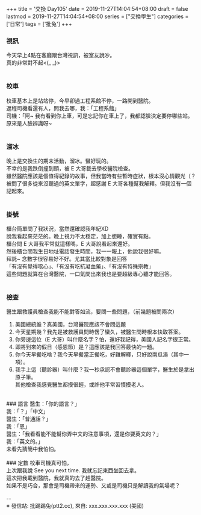 +++
title = '交換 Day105'
date = 2019-11-27T14:04:54+08:00
draft = false
lastmod = 2019-11-27T14:04:54+08:00
series = ["交換學生"]
categories = ['日常']
tags = ['批兔']
+++
### 視訊 
今天早上4點在客廳跟台灣視訊，被室友說吵。<br>
真的非常對不起<(_ _)><br>
<br>
### 校車 
校車基本上是站站停，今早卻過工程系館不停，一路開到醫院。<br>
返程司機看還有人，問我去哪，我：「工程系館」<br>
司機：「阿~ 我有看到你上車，可是忘記你在車上了，我都認臉決定要停哪些站。<br>
原來是人臉辨識呀~<br>
<br>
### 溜冰 
晚上是交換生的期末活動，溜冰。蠻好玩的。<br>
不幸的是我跌倒撞到頭，被 E 大哥載去學校醫院檢查。<br>
雖然醫院應該是個值得紀錄的故事，但我當時有些暫時症狀，根本沒心情觀光（？<br>
被問了很多從來沒聽過的英文單字，超感謝 E 大哥各種幫我解釋。但我沒有一個記起來。<br>
<br>
### 掛號 
櫃台簡單問了我狀況，當然還確認我年紀XD<br>
說我看起來茫茫的。晚上視力不太穩定，加上想睡，確實有點。<br>
櫃台問 E 大哥我平常就這樣嗎，E 大哥說看起來還好。<br>
然後櫃台問我生日地址電話發生時間，我一一報上，他說我很好嘛。<br>
拜託~ 念數字很容易好不好。尤其當比較對象是回答<br>
「有沒有覺得噁心」、「有沒有吃抗凝血藥」、「有沒有特殊宗教」<br>
這些問題就算在台灣醫院，一口氣問出來我也是要超級專心聽才能回答。<br>
<br>
### 檢查 
醫生跟救護員檢查我能不能對答如流，要問一些問題，（前幾題被問兩次）<br>
1. 美國總統誰？真美國，台灣醫院應該不會問這題<br>
2. 今天星期幾？我先是被救護員問時愣了蠻久，被醫生問時根本快取答案。<br>
3. 你旁邊這位（E 大哥）叫什麼名字？怕，還好我記得，美國人記名字很正常。<br>
4. 即將到來的假日（感恩節）是？這應該是我回答最快的一題。<br>
5. 你今天早餐吃啥？我今天早餐當正餐吃，好難解釋，只好說南瓜湯（其中一項）。<br>
6. 我手上這（聽診器）叫什麼？我一秒承認不會聽診器這個單字，醫生於是拿出原子筆。<br>
其他檢查我感覺醫生都摸很輕，或許他平常習慣摸老人。<br>
<br>
### 語言 
醫生：「你的語言？」<br>
我：「？」「中文」<br>
醫生：「普通話？」<br>
我：「恩」<br>
醫生：「我看看能不能幫你弄中文的注意事項，還是你要英文的？」<br>
我：「英文的。」<br>
未看先猜簡中我怕怕。<br>
<br>
### 定數 
校車司機真可怕，<br>
上次跟我說 See you next time. 我就忘記東西坐回去拿。<br>
這次把我載到醫院，我就真的去了趟醫院。<br>
如果不是巧合，那會是司機帶來的運勢、又或是司機只是解讀我的氣場呢？<br>
<br>
--<br>
※ 發信站: 批踢踢兔(ptt2.cc), 來自: xxx.xxx.xxx.xxx (美國)<br>
